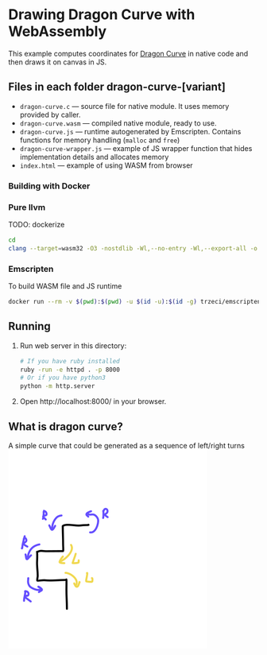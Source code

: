 # Drawing Dragon Curve with WebAssembly

This example computes coordinates for [Dragon Curve](https://en.wikipedia.org/wiki/Dragon_curve) in native code and then draws it on canvas in JS.

## Files in each folder dragon-curve-[variant]

- `dragon-curve.c` — source file for native module. It uses memory provided by caller.
- `dragon-curve.wasm` — compiled native module, ready to use.
- `dragon-curve.js` — runtime autogenerated by Emscripten. Contains functions for memory handling (`malloc` and `free`)
- `dragon-curve-wrapper.js` — example of JS wrapper function that hides implementation details and allocates memory
- `index.html` — example of using WASM from browser

### Building with Docker

### Pure llvm

TODO: dockerize

```sh
cd
clang --target=wasm32 -O3 -nostdlib -Wl,--no-entry -Wl,--export-all -o dragon-curve-pure-llvm/dragon-curve.wasm dragon-curve.c
```

### Emscripten

To build WASM file and JS runtime

```sh
docker run --rm -v $(pwd):$(pwd) -u $(id -u):$(id -g) trzeci/emscripten emcc $(pwd)/dragon-curve-emscripten/dragon-curve.c -o $(pwd)/dragon-curve-emscripten/dragon-curve.js -s EXPORTED_FUNCTIONS='["_dragonCurve"]' -s EXPORTED_RUNTIME_METHODS='["ccall"]' -s ALLOW_MEMORY_GROWTH=1
```

## Running

1.  Run web server in this directory:

    ```sh
    # If you have ruby installed
    ruby -run -e httpd . -p 8000
    # Or if you have python3
    python -m http.server
    ```

2.  Open http://localhost:8000/ in your browser.

## What is dragon curve?

A simple curve that could be generated as a sequence of left/right turns
![Dragon Curve generation](dc.svg)
